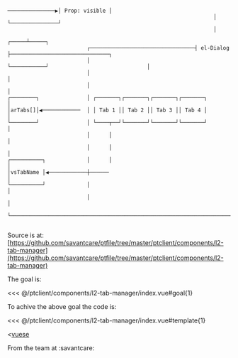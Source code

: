 ```asciidoc                                                                      ┌───────────────┐
                                                                 ───────────────▶│ Prop: visible │
                                                                 │               └───────────────┘
                                                                 │
                                                           ┌─────┴─────┐
                         ┌─────────────────────────────────┤ el-Dialog ├───────────────────────────────┐
                         │                                 └───────────┘                               │
                         │                                                                             │
                         │                                                                             │
┌────────┐               │ ┌───────┐┌───────┐┌───────┐┌───────┐                                        │
│arTabs[]│◀────────────  │ │ Tab 1 ││ Tab 2 ││ Tab 3 ││ Tab 4 │                                        │
└────────┘               │ └────┬──┘└───────┘└───────┘└───────┘                                        │
                         │      │                                                                      │
                         │      │                                                                      │
┌──────────┐             │      │                                                                      │
│vsTabName │◀────────────┼──────                                                                       │
└──────────┘             │                                                                             │
                         │                                                                             │
                         └─────────────────────────────────────────────────────────────────────────────┘


```

Source is at: [https://github.com/savantcare/ptfile/tree/master/ptclient/components/l2-tab-manager](https://github.com/savantcare/ptfile/tree/master/ptclient/components/l2-tab-manager)

The goal is:

<<< @/ptclient/components/l2-tab-manager/index.vue#goal{1}

To achive the above goal the code is:

<<< @/ptclient/components/l2-tab-manager/index.vue#template{1}

<[vuese](@/ptclient/components/l2-tab-manager/index.vue)

From the team at :savantcare:
